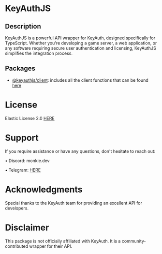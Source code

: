 # KeyAuthJS

## Description

KeyAuthJS is a powerful API wrapper for KeyAuth, designed specifically for TypeScript. Whether you're developing a game server, a web application, or any software requiring secure user authentication and licensing, KeyAuthJS simplifies the integration process.

## Packages

-   [@keyauthjs/client](https://github.com/lIMonkieIl/keyauth-js/tree/main/packages/client): includes all the client functions that can be found [here](https://keyauth.readme.io/reference/initialization)

# License

Elastic License 2.0 [HERE](https://github.com/lIMonkieIl/keyauth-npm/blob/dev/LICENSE)

# Support

If you require assistance or have any questions, don't hesitate to reach out:

• Discord: monkie.dev

• Telegram: [HERE](https://t.me/lIMonkieIl)

# Acknowledgments

Special thanks to the KeyAuth team for providing an excellent API for developers.

# Disclaimer

This package is not officially affiliated with KeyAuth. It is a community-contributed wrapper for their API.

